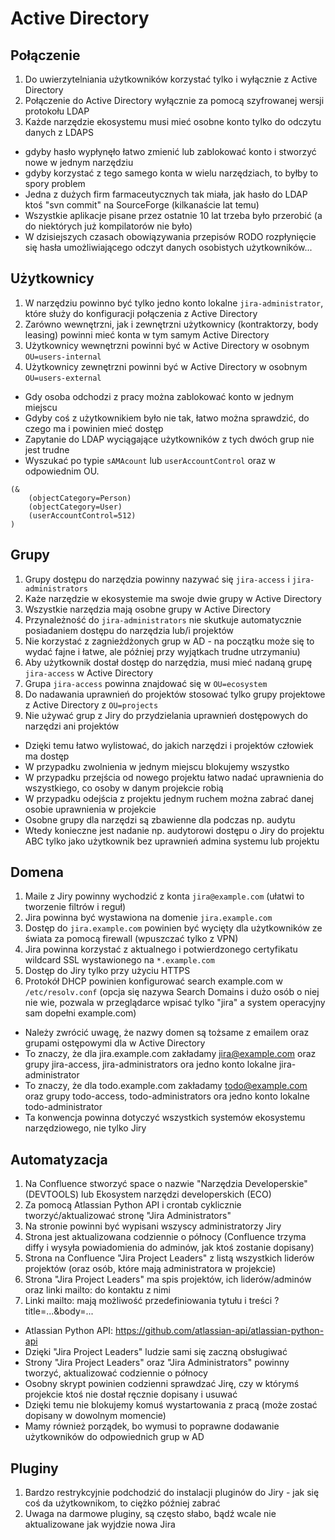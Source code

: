 Active Directory
================


Połączenie
----------
1. Do uwierzytelniania użytkowników korzystać tylko i wyłącznie z Active
   Directory
2. Połączenie do Active Directory wyłącznie za pomocą szyfrowanej wersji
   protokołu LDAP
3. Każde narzędzie ekosystemu musi mieć osobne konto tylko do odczytu danych z LDAPS

* gdyby hasło wypłynęło łatwo zmienić lub zablokować konto i stworzyć nowe w jednym narzędziu
* gdyby korzystać z tego samego konta w wielu narzędziach, to byłby to spory problem
* Jedna z dużych firm farmaceutycznych tak miała, jak hasło do LDAP ktoś
  "svn commit" na SourceForge (kilkanaście lat temu)
* Wszystkie aplikacje pisane przez ostatnie 10 lat trzeba było przerobić
  (a do niektórych już kompilatorów nie było)
* W dzisiejszych czasach obowiązywania przepisów RODO rozpłynięcie się hasła
  umożliwiającego odczyt danych osobistych użytkowników...


Użytkownicy
-----------
1. W narzędziu powinno być tylko jedno konto lokalne `jira-administrator`,
   które służy do konfiguracji połączenia z Active Directory
2. Zarówno wewnętrzni, jak i zewnętrzni użytkownicy (kontraktorzy, body
   leasing) powinni mieć konta w tym samym Active Directory
3. Użytkownicy wewnętrzni powinni być w Active Directory w osobnym `OU=users-internal`
4. Użytkownicy zewnętrzni powinni być w Active Directory w osobnym `OU=users-external`

* Gdy osoba odchodzi z pracy można zablokować konto w jednym miejscu
* Gdyby coś z użytkownikiem było nie tak, łatwo można sprawdzić, do czego
  ma i powinien mieć dostęp
* Zapytanie do LDAP wyciągające użytkowników z tych dwóch grup nie jest trudne
* Wyszukać po typie `sAMAcount` lub `userAccountControl` oraz w odpowiednim OU.

```ActiveDirectory
(&
    (objectCategory=Person)
    (objectCategory=User)
    (userAccountControl=512)
)
```


Grupy
-----
1. Grupy dostępu do narzędzia powinny nazywać się `jira-access` i `jira-administrators`
2. Każe narzędzie w ekosystemie ma swoje dwie grupy w Active Directory
3. Wszystkie narzędzia mają osobne grupy w Active Directory
4. Przynależność do `jira-administrators` nie skutkuje automatycznie
   posiadaniem dostępu do narzędzia lub/i projektów
5. Nie korzystać z zagnieżdżonych grup w AD - na początku może się to wydać
   fajne i łatwe, ale później przy wyjątkach trudne utrzymaniu)
6. Aby użytkownik dostał dostęp do narzędzia, musi mieć nadaną grupę
   `jira-access` w Active Directory
7. Grupa `jira-access` powinna znajdować się w `OU=ecosystem`
8. Do nadawania uprawnień do projektów stosować tylko grupy projektowe z
   Active Directory z `OU=projects`
9. Nie używać grup z Jiry do przydzielania uprawnień dostępowych do narzędzi
   ani projektów

* Dzięki temu łatwo wylistować, do jakich narzędzi i projektów człowiek ma dostęp
* W przypadku zwolnienia w jednym miejscu blokujemy wszystko
* W przypadku przejścia od nowego projektu łatwo nadać uprawnienia do
  wszystkiego, co osoby w danym projekcie robią
* W przypadku odejścia z projektu jednym ruchem można zabrać danej osobie
  uprawnienia w projekcie
* Osobne grupy dla narzędzi są zbawienne dla podczas np. audytu
* Wtedy konieczne jest nadanie np. audytorowi dostępu o Jiry do projektu
  ABC tylko jako użytkownik bez uprawnień admina systemu lub projektu


Domena
------
1. Maile z Jiry powinny wychodzić z konta `jira@example.com` (ułatwi to tworzenie filtrów i reguł)
2. Jira powinna być wystawiona na domenie `jira.example.com`
3. Dostęp do `jira.example.com` powinien być wycięty dla użytkowników ze świata
   za pomocą firewall (wpuszczać tylko z VPN)
4. Jira powinna korzystać z aktualnego i potwierdzonego certyfikatu wildcard
   SSL wystawionego na `*.example.com`
5. Dostęp do Jiry tylko przy użyciu HTTPS
6. Protokół DHCP powinien konfigurować search example.com w `/etc/resolv.conf`
   (opcja się nazywa Search Domains i dużo osób o niej nie wie, pozwala
   w przeglądarce wpisać tylko "jira" a system operacyjny sam dopełni example.com)

* Należy zwrócić uwagę, że nazwy domen są tożsame z emailem oraz grupami
  ostępowymi dla w Active Directory
* To znaczy, że dla jira.example.com zakładamy jira@example.com oraz grupy
  jira-access, jira-administrators ora jedno konto lokalne jira-administrator
* To znaczy, że dla todo.example.com zakładamy todo@example.com oraz grupy
  todo-access, todo-administrators ora jedno konto lokalne todo-administrator
* Ta konwencja powinna dotyczyć wszystkich systemów ekosystemu narzędziowego,
  nie tylko Jiry


Automatyzacja
-------------
1. Na Confluence stworzyć space o nazwie "Narzędzia Developerskie" (DEVTOOLS)
   lub Ekosystem narzędzi developerskich (ECO)
2. Za pomocą Atlassian Python API i crontab cyklicznie tworzyć/aktualizować
   stronę "Jira Administrators"
3. Na stronie powinni być wypisani wszyscy administratorzy Jiry
4. Strona jest aktualizowana codziennie o północy (Confluence trzyma diffy
   i wysyła powiadomienia do adminów, jak ktoś zostanie dopisany)
5. Strona na Confluence "Jira Project Leaders" z listą wszystkich liderów
   projektów (oraz osób, które mają administratora w projekcie)
6. Strona "Jira Project Leaders" ma spis projektów, ich liderów/adminów
   oraz linki mailto: do kontaktu z nimi
7. Linki mailto: mają możliwość przedefiniowania tytułu i treści ?title=...&body=...

* Atlassian Python API: https://github.com/atlassian-api/atlassian-python-api
* Dzięki "Jira Project Leaders" ludzie sami się zaczną obsługiwać
* Strony "Jira Project Leaders" oraz "Jira Administrators" powinny tworzyć,
  aktualizować codziennie o północy
* Osobny skrypt powinien codzienni sprawdzać Jirę, czy w którymś projekcie ktoś
  nie dostał ręcznie dopisany i usuwać
* Dzięki temu nie blokujemy komuś wystartowania z pracą (może zostać dopisany w
  dowolnym momencie)
* Mamy również porządek, bo wymusi to poprawne dodawanie użytkowników do
  odpowiednich grup w AD


Pluginy
-------
1. Bardzo restrykcyjnie podchodzić do instalacji pluginów do Jiry - jak się coś da użytkownikom, to ciężko później zabrać
2. Uwaga na darmowe pluginy, są często słabo, bądź wcale nie aktualizowane jak wyjdzie nowa Jira
